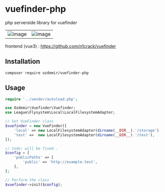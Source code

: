 # vuefinder-php
php serverside library for vuefinder

|          |           |
| ---      | ---       |
| ![image](https://user-images.githubusercontent.com/712404/191837549-229b4cc2-03bc-4f25-bd54-73eabc80fea8.png) |  ![image](https://user-images.githubusercontent.com/712404/191838344-88913a42-5613-446c-92cb-a805da9fdea9.png) |



frontend (vue3) : https://github.com/n1crack/vuefinder

## Installation 
```
composer require ozdemir/vuefinder-php
```
## Usage
```php
require '../vendor/autoload.php';

use Ozdemir\Vuefinder\Vuefinder;
use League\Flysystem\Local\LocalFilesystemAdapter;

// Set VueFinder class
$vuefinder = new VueFinder([
    'local' => new LocalFilesystemAdapter(dirname(__DIR__).'/storage'),
    'test' =>  new LocalFilesystemAdapter(dirname(__DIR__).'/test'),
]);

// todo: will be fixed.. 
$config = [
    'publicPaths' => [
        'public' => 'http://example.test',
    ],
];

// Perform the class
$vuefinder->init($config);
```









